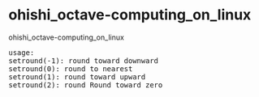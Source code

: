 # ohishi_octave-computing_on_linux
ohishi_octave-computing_on_linux

<pre>
usage:
setround(-1): round toward downward
setround(0): round to nearest
setround(1): round toward upward
setround(2): round Round toward zero
</pre>
